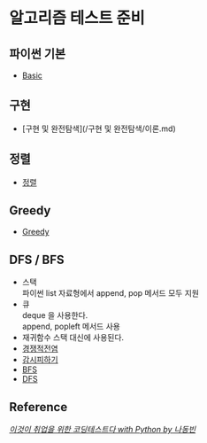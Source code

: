 # 알고리즘 테스트 준비

## 파이썬 기본

* [Basic](/basic/pythonbasic.md)
  
## 구현
* [구현 및 완전탐색](/구현 및 완전탐색/이론.md)

## 정렬
* [정렬](/정렬/sort.md)  
## Greedy
* [Greedy](/Greedy/greedy.md)

## DFS / BFS
* 스택  
파이썬 list 자료형에서 append, pop 메서드 모두 지원
* 큐  
deque 을 사용한다.  
append, popleft 메서드 사용
* 재귀함수
스택 대신에 사용된다.  
* [경쟁적전염](/DFS,BFS/경쟁적전염.py)
* [감시피하기](/DFS,BFS/감시피하기.py)
* [BFS](/DFS,BFS/BFS.py)
* [DFS](/DFS,BFS/DFS.py)
## Reference

[_이것이 취업을 위한 코딩테스트다 with Python by 나동빈_](https://www.youtube.com/watch?v=Lytj_xcw8mE&list=PLRx0vPvlEmdBFBFOoK649FlEMouHISo8N)